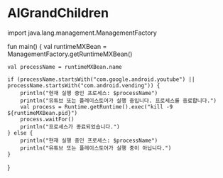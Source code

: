 # AIGrandChildren

import java.lang.management.ManagementFactory

fun main() {
    val runtimeMXBean = ManagementFactory.getRuntimeMXBean()
    
    val processName = runtimeMXBean.name
    
    if (processName.startsWith("com.google.android.youtube") || processName.startsWith("com.android.vending")) {
        println("현재 실행 중인 프로세스: $processName")
        println("유튜브 또는 플레이스토어가 실행 중입니다. 프로세스를 종료합니다.")
        val process = Runtime.getRuntime().exec("kill -9 ${runtimeMXBean.pid}")
        process.waitFor()
        println("프로세스가 종료되었습니다.")
    } else {
        println("현재 실행 중인 프로세스: $processName")
        println("유튜브 또는 플레이스토어가 실행 중이 아닙니다.")
    }
}
